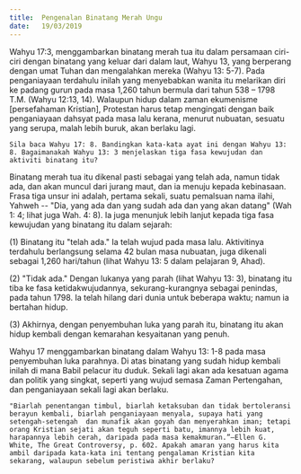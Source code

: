 ```yaml
---
title:  Pengenalan Binatang Merah Ungu
date:   19/03/2019
---
```


Wahyu 17:3, menggambarkan binatang merah tua itu dalam persamaan ciri-ciri dengan binatang yang keluar dari dalam laut, Wahyu 13, yang berperang dengan  umat Tuhan dan mengalahkan mereka (Wahyu 13: 5-7). Pada penganiayaan terdahulu inilah yang   menyebabkan wanita itu melarikan diri ke padang gurun pada masa 1,260 tahun bermula dari tahun 538 – 1798 T.M. (Wahyu 12:13, 14). Walaupun hidup dalam zaman ekumenisme [persefahaman Kristian], Protestan harus tetap mengingati dengan baik penganiayaan dahsyat pada masa lalu kerana, menurut nubuatan, sesuatu yang serupa, malah lebih buruk, akan berlaku lagi.

`Sila baca Wahyu 17: 8. Bandingkan kata-kata ayat ini dengan Wahyu 13: 8. Bagaimanakah Wahyu 13: 3 menjelaskan tiga fasa kewujudan dan aktiviti binatang itu?`

Binatang merah tua  itu dikenal pasti sebagai yang telah ada, namun tidak ada, dan akan muncul dari jurang maut, dan ia menuju kepada kebinasaan. Frasa tiga unsur ini adalah, pertama sekali, suatu pemalsuan nama ilahi, Yahweh -- "Dia, yang ada dan yang sudah ada dan yang akan datang" (Wah 1: 4; lihat juga Wah. 4: 8). Ia juga menunjuk lebih lanjut kepada tiga fasa kewujudan yang binatang itu dalam sejarah:

(1) Binatang itu "telah ada." Ia telah wujud pada masa lalu. Aktivitinya terdahulu berlangsung selama 42 bulan masa nubuatan, juga dikenali sebagai 1,260 hari/tahun (lihat Wahyu 13: 5 dalam pelajaran 9, Ahad).

(2) "Tidak ada." Dengan lukanya yang parah (lihat Wahyu 13: 3), binatang itu tiba ke fasa ketidakwujudannya, sekurang-kurangnya sebagai penindas, pada tahun 1798. Ia telah hilang dari dunia  untuk beberapa waktu; namun ia bertahan hidup.

(3) Akhirnya, dengan penyembuhan luka yang parah itu, binatang itu akan hidup kembali dengan kemarahan kesyaitanan yang penuh.

Wahyu 17 menggambarkan binatang dalam Wahyu 13: 1-8 pada masa penyembuhan luka parahnya. Di atas binatang yang sudah hidup kembali inilah di mana Babil pelacur itu duduk. Sekali lagi akan ada kesatuan agama dan politik yang singkat, seperti yang wujud semasa Zaman Pertengahan, dan penganiayaan sekali lagi akan berlaku.

`"Biarlah penentangan timbul, biarlah ketaksuban dan tidak bertoleransi berayun kembali, biarlah penganiayaan menyala, supaya hati yang setengah-setengah  dan munafik akan goyah dan menyerahkan iman; tetapi orang Kristian sejati akan teguh seperti batu, imannya lebih kuat, harapannya lebih cerah, daripada pada masa kemakmuran.”—Ellen G. White, The Great Controversy, p. 602. Apakah amaran yang harus kita ambil daripada kata-kata ini tentang pengalaman Kristian kita sekarang, walaupun sebelum peristiwa akhir berlaku?`